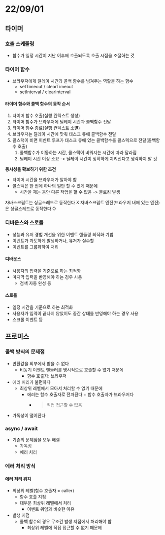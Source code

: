 # 22/09/01

## 타이머

### 호출 스케줄링
- 함수가 일정 시간이 지난 이후에 호출되도록 호출 시점을 조절하는 것

### 타이머 함수
- 브라우저에게 딜레이 시간과 콜백 함수를 넘겨주는 역할을 하는 함수
	- setTimeout / clearTimeout
	- setInterval / clearInterval

#### 타이머 함수와 콜백 함수의 동작 순서
1. 타이머 함수 호출(실행 컨텍스트 생성)
2. 타이머 함수가 브라우저에 딜레이 시간과 콜백함수 전달
3. 타이머 함수 종료(실행 컨텍스트 소멸)
4. 브라우저는 딜레이 시간에 맞춰 태스크 큐에 콜백함수 전달
5. 콜스택이 비면 이벤트 루프가 태스크 큐에 있는 콜백함수를 콜스텍으로 전달(콜백함수 호출)
	1. 콜백함수가 이동하는 시간, 콜스택이 비워지는 시간에 따라 달라짐
	2. 딜레이 시간 이상 소요 -> 딜레이 시간이 정확하게 지켜진다고 생각하지 말 것

**동시성을 확보하기 위한 조건**
- 타이머 시간을 브라우저가 알아야 함
- 콜스택은 한 번에 하나의 일만 할 수 있게 때문에
	- 시간을 재는 동안 다른 작업을 할 수 없음 -> 블로킹 발생

자바스크립트는 싱글스레드로 동작한다 X
자바스크립트 엔진(브라우저 내에 있는 엔진)은 싱글스레드로 동작한다 O

### 디바운스와 스로틀
- 성능과 유저 경험 개선을 위한 이벤트 핸들링 최적화 기법
- 이벤트가 과도하게 발생하거나, 유저가 실수할 
- 이벤트를 그룹화하여 처리

#### 디바운스
- 사용자의 입력을 기준으로 하는 최적화
- 마지막 입력을 반영해야 하는 경우 사용
	- 검색 자동 완성 등

#### 스로틀
- 일정 시간을 기준으로 하는 최적화
- 사용자가 입력이 끝나지 않았어도 중간 상태를 반영해야 하는 경우 사용
- 스크롤 이벤트 등


## 프로미스

### 콜백 방식의 문제점
- 반환값을 외부에서 받을 수 없다
	- 비동기 이벤트 핸들러를 명시적으로 호출할 수 없기 때문에
		- 함수 호출자: 브라우저
- 에러 처리가 불편하다
	- 최상위 레벨에서 모아서 처리할 수 없기 때문에
		- 에러는 함수 호출자로 전파된다 + 함수 호출자가 브라우저다
			- > 직접 접근할 수 없음
- 가독성이 떨어진다

### async / await
- 기존의 문제점을 모두 해결
	- 가독성
	- 에러 처리



### 에러 처리 방식

#### 에러 처리 위치
- 최상위 레벨(함수 호출자 = caller)
	- 함수 호출 지점
	- 대부분 최상위 레벨에서 처리
		- 이벤트 위임과 비슷한 이유
- 발생 지점
	- 콜백 함수의 경우 무조건 발생 지점에서 처리해야 함
		- 최상위 레벨에 직접 접근할 수 없기 때문에